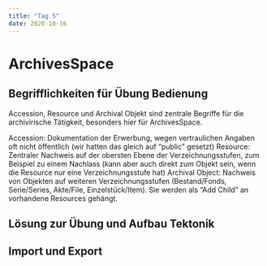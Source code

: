 ```yaml
---
title: "Tag 5"
date: 2020-10-16
---
```


<h1>ArchivesSpace</h1>

<h2>Begrifflichkeiten für Übung Bedienung</h2>
Accession, Resource und Archival Objekt sind zentrale Begriffe für die archivirische Tätigkeit, besonders hier für ArchivesSpace.

Accession: Dokumentation der Erwerbung, wegen vertraulichen Angaben oft nicht öffentlich (wir hatten das gleich auf “public” gesetzt)
Resource: Zentraler Nachweis auf der obersten Ebene der Verzeichnungsstufen, zum Beispiel zu einem Nachlass (kann aber auch direkt zum Objekt sein, wenn die Resource nur eine Verzeichnungsstufe hat)
Archival Object: Nachweis von Objekten auf weiteren Verzeichnungsstufen (Bestand/Fonds, Serie/Series, Akte/File, Einzelstück/Item). Sie werden als “Add Child” an vorhandene Resources gehängt.

<h2> Lösung zur Übung und Aufbau Tektonik</h2>

<h2>Import und Export</h2>



